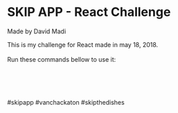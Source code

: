 # SKIP APP - React Challenge
Made by David Madi

This is my challenge for React made in may 18, 2018.<br />
<br />
Run these commands bellow to use it:

<br />
<br />
<br />
<br />
#skipapp #vanchackaton #skipthedishes
